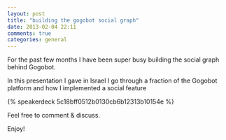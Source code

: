 ```yaml
---
layout: post
title: "building the gogobot social graph"
date: 2013-02-04 22:11
comments: true
categories: general
---
```


For the past few months I have been super busy building the social graph behind Gogobot.

In this presentation I gave in Israel I go through a fraction of the Gogobot platform and how I implemented a social feature

{% speakerdeck 5c18bff0512b0130cb6b12313b10154e %}

Feel free to comment & discuss.

Enjoy!